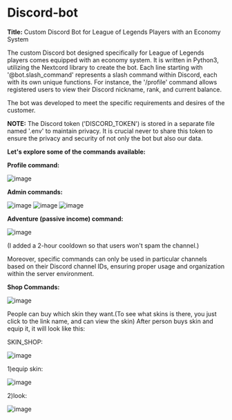 # Discord-bot

**Title:** Custom Discord Bot for League of Legends Players with an Economy System

The custom Discord bot designed specifically for League of Legends players comes equipped with an economy system. It is written in Python3, utilizing the Nextcord library to create the bot. Each line starting with '@bot.slash_command' represents a slash command within Discord, each with its own unique functions. For instance, the '/profile' command allows registered users to view their Discord nickname, rank, and current balance.

The bot was developed to meet the specific requirements and desires of the customer.

**NOTE:** The Discord token ('DISCORD_TOKEN') is stored in a separate file named '.env' to maintain privacy. It is crucial never to share this token to ensure the privacy and security of not only the bot but also our data.

**Let's explore some of the commands available:**

**Profile command:**

![image](https://github.com/agu-tmrv/Discord-bot/assets/138933725/7a9243ce-6b5a-4c20-b28d-f4c4245bc9ed)

**Admin commands:**

![image](https://github.com/agu-tmrv/Discord-bot/assets/138933725/645cdade-09a7-4be9-b27d-c024d36c1ba5)
![image](https://github.com/agu-tmrv/Discord-bot/assets/138933725/8a85be32-f5cd-4128-b79b-2f6e9fe60ab6)
![image](https://github.com/agu-tmrv/Discord-bot/assets/138933725/fd758be3-fc73-403b-a018-3149f5584b75)

**Adventure (passive income) command:**

![image](https://github.com/agu-tmrv/Discord-bot/assets/138933725/6c675826-1ce9-4e4e-a840-dd3904770fa9)

(I added a 2-hour cooldown so that users won't spam the channel.)

Moreover, specific commands can only be used in particular channels based on their Discord channel IDs, ensuring proper usage and organization within the server environment.

 **Shop Commands:** 

![image](https://github.com/agu-tmrv/Discord-bot/assets/138933725/2a2cd2f7-c08c-4247-aeb9-a343ef0be211)

People can buy which skin they want.(To see what skins is there, you just click to the link name, and can view the skin) After person buys skin and equip it, it will look like this:

SKIN_SHOP:

![image](https://github.com/agu-tmrv/Discord-bot/assets/138933725/a6443801-0563-4105-aa18-d38f5e33f495)

1)equip skin:
   
![image](https://github.com/agu-tmrv/Discord-bot/assets/138933725/f8c02e7e-f1d5-4e7c-802b-ea009965a2b6)

2)look:

![image](https://github.com/agu-tmrv/Discord-bot/assets/138933725/fa1ca7f7-68c3-47ad-972d-d2f6026dda10)
